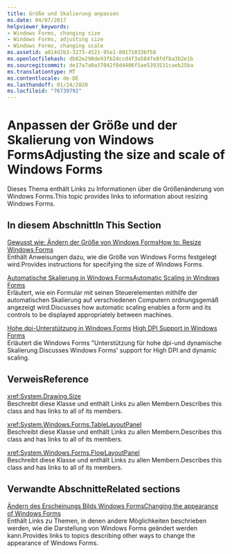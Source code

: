 ```yaml
---
title: Größe und Skalierung anpassen
ms.date: 04/07/2017
helpviewer_keywords:
- Windows Forms, changing size
- Windows Forms, adjusting size
- Windows Forms, changing scale
ms.assetid: a014d2b3-3273-4521-95e1-00171033bf58
ms.openlocfilehash: db82e290de93fb24ccd4f3a504fe8fdfba3b2e1b
ms.sourcegitcommit: de17a7a0a37042f0d4406f5ae5393531caeb25ba
ms.translationtype: MT
ms.contentlocale: de-DE
ms.lasthandoff: 01/24/2020
ms.locfileid: "76739792"
---
```

# <a name="adjusting-the-size-and-scale-of-windows-forms"></a><span data-ttu-id="23c71-102">Anpassen der Größe und der Skalierung von Windows Forms</span><span class="sxs-lookup"><span data-stu-id="23c71-102">Adjusting the size and scale of Windows Forms</span></span>
<span data-ttu-id="23c71-103">Dieses Thema enthält Links zu Informationen über die Größenänderung von Windows Forms.</span><span class="sxs-lookup"><span data-stu-id="23c71-103">This topic provides links to information about resizing Windows Forms.</span></span>  
  
## <a name="in-this-section"></a><span data-ttu-id="23c71-104">In diesem Abschnitt</span><span class="sxs-lookup"><span data-stu-id="23c71-104">In This Section</span></span>  
 [<span data-ttu-id="23c71-105">Gewusst wie: Ändern der Größe von Windows Forms</span><span class="sxs-lookup"><span data-stu-id="23c71-105">How to: Resize Windows Forms</span></span>](how-to-resize-windows-forms.md)  
 <span data-ttu-id="23c71-106">Enthält Anweisungen dazu, wie die Größe von Windows Forms festgelegt wird.</span><span class="sxs-lookup"><span data-stu-id="23c71-106">Provides instructions for specifying the size of Windows Forms.</span></span>  
  
 [<span data-ttu-id="23c71-107">Automatische Skalierung in Windows Forms</span><span class="sxs-lookup"><span data-stu-id="23c71-107">Automatic Scaling in Windows Forms</span></span>](automatic-scaling-in-windows-forms.md)  
 <span data-ttu-id="23c71-108">Erläutert, wie ein Formular mit seinen Steuerelementen mithilfe der automatischen Skalierung auf verschiedenen Computern ordnungsgemäß angezeigt wird.</span><span class="sxs-lookup"><span data-stu-id="23c71-108">Discusses how automatic scaling enables a form and its controls to be displayed appropriately between machines.</span></span>  
  
 <span data-ttu-id="23c71-109">[Hohe dpi-Unterstützung in Windows Forms](high-dpi-support-in-windows-forms.md)  </span><span class="sxs-lookup"><span data-stu-id="23c71-109">[High DPI Support in Windows Forms](high-dpi-support-in-windows-forms.md)  </span></span>  
 <span data-ttu-id="23c71-110">Erläutert die Windows Forms "Unterstützung für hohe dpi-und dynamische Skalierung.</span><span class="sxs-lookup"><span data-stu-id="23c71-110">Discusses Windows Forms' support for High DPI and dynamic scaling.</span></span> 
  
## <a name="reference"></a><span data-ttu-id="23c71-111">Verweis</span><span class="sxs-lookup"><span data-stu-id="23c71-111">Reference</span></span>  
 <xref:System.Drawing.Size>  
 <span data-ttu-id="23c71-112">Beschreibt diese Klasse und enthält Links zu allen Membern.</span><span class="sxs-lookup"><span data-stu-id="23c71-112">Describes this class and has links to all of its members.</span></span>  
  
 <xref:System.Windows.Forms.TableLayoutPanel>  
 <span data-ttu-id="23c71-113">Beschreibt diese Klasse und enthält Links zu allen Membern.</span><span class="sxs-lookup"><span data-stu-id="23c71-113">Describes this class and has links to all of its members.</span></span>  
  
 <xref:System.Windows.Forms.FlowLayoutPanel>  
 <span data-ttu-id="23c71-114">Beschreibt diese Klasse und enthält Links zu allen Membern.</span><span class="sxs-lookup"><span data-stu-id="23c71-114">Describes this class and has links to all of its members.</span></span>  
  
## <a name="related-sections"></a><span data-ttu-id="23c71-115">Verwandte Abschnitte</span><span class="sxs-lookup"><span data-stu-id="23c71-115">Related sections</span></span>  
 [<span data-ttu-id="23c71-116">Ändern des Erscheinungs Bilds Windows Forms</span><span class="sxs-lookup"><span data-stu-id="23c71-116">Changing the appearance of Windows Forms</span></span>](changing-the-appearance-of-windows-forms.md)  
 <span data-ttu-id="23c71-117">Enthält Links zu Themen, in denen andere Möglichkeiten beschrieben werden, wie die Darstellung von Windows Forms geändert werden kann.</span><span class="sxs-lookup"><span data-stu-id="23c71-117">Provides links to topics describing other ways to change the appearance of Windows Forms.</span></span>
